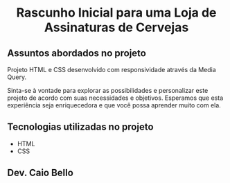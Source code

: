 <h1 align="center">Rascunho Inicial para uma Loja de Assinaturas de Cervejas</h1>



## Assuntos abordados no projeto

Projeto HTML e CSS desenvolvido com responsividade através da Media Query.

Sinta-se à vontade para explorar as possibilidades e personalizar este projeto de acordo com suas necessidades e objetivos. Esperamos que esta experiência seja enriquecedora e que você possa aprender muito com ela.

## Tecnologias utilizadas no projeto
* HTML
* CSS

## Dev. Caio Bello 